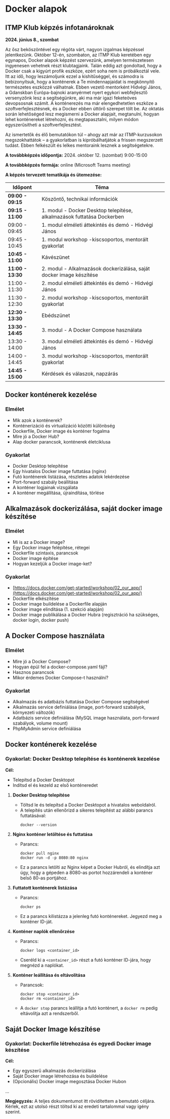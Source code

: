 # Docker alapok
## ITMP Klub képzés infotanároknak

**2024. június 8., szombat**

Az ősz beköszöntével egy régóta várt, nagyon izgalmas képzéssel jelentkezünk. Október 12-én, szombaton, az ITMP Klub keretében egy egynapos, Docker alapok képzést szervezünk, amelyen természetesen ingyenesen vehetnek részt klubtagjaink.
Talán eddig azt gondoltad, hogy a Docker csak a kigyúrt profik eszköze, ezért soha nem is próbálkoztál vele. Itt az idő, hogy leszámoljunk ezzel a kishitűséggel, és számodra is bebizonyítsuk, hogy a konténerek a Te mindennapjaidat is megkönnyítő természetes eszközzé válhatnak. Ebben vezető mentorként Hidvégi János, a Gdanskban Európa-bajnoki aranyérmet nyert egykori webfejlesztő versenyzőnk lesz a segítségünkre, aki ma már igazi feketeöves devopsosnak számít.
A konténerezés ma már elengedhetetlen eszköze a szoftverfejlesztésnek, és a Docker ebben úttörő szerepet tölt be. Az oktatás során lehetőséged lesz megismerni a Docker alapjait, megtanulni, hogyan lehet konténereket létrehozni, és megtapasztalni, milyen módon egyszerűsítheti a szoftverfejlesztést.

Az ismertetők és élő bemutatókon túl – ahogy azt már az ITMP-kurzusokon megszokhattátok – a gyakorlatban is kipróbálhatjátok a frissen megszerzett tudást. Ebben felkészült és lelkes mentoraink lesznek a segítségetekre.

**A továbbképzés időpontja:** 2024. október 12. (szombat) 9:00-15:00

**A továbbképzés formája:** online (Microsoft Teams meeting)

**A képzés tervezett tematikája és ütemezése:**

| Időpont       | Téma                                                                      |
|---------------|---------------------------------------------------------------------------|
| **09:00 - 09:15**   | Köszöntő, technikai információk                                          |
| **09:15 - 11:00**   | 1. modul - Docker Desktop telepítése, alkalmazások futtatása Dockerben |
| 09:00 - 09:45   | 1. modul elméleti áttekintés és demó - Hidvégi János |
| 09:45 - 10:45   | 1. modul workshop -kiscsoportos, mentorált gyakorlat |
| **10:45 - 11:00**   | Kávészünet                                                                |
| **11:00 - 13:30**   | 2. modul - Alkalmazások dockerizálása, saját docker image készítése |
| 11:00 - 11:30   | 2. modul elméleti áttekintés és demó - Hidvégi János |
| 11:30 - 12:30   | 2. modul workshop -kiscsoportos, mentorált gyakorlat |
| **12:30 - 13:30**   | Ebédszünet                                                                |
| **13:30 - 14:45**   | 3. modul - A Docker Compose használata |
| 13:30 - 14:00   | 3. modul elméleti áttekintés és demó - Hidvégi János |
| 14:00 - 14:45   | 3. modul workshop -kiscsoportos, mentorált gyakorlat |
| **14:45 - 15:00**   | Kérdések és válaszok, napzárás                                            |

## Docker konténerek kezelése

### Elmélet
- Mik azok a konténerek?
- Konténerizáció és virtualizáció közötti különbség
- Dockerfile, Docker image és konténer fogalma
- Mire jó a Docker Hub?
- Alap docker parancsok, konténerek életciklusa

### Gyakorlat
- Docker Desktop telepítése
- Egy hivatalos Docker image futtatása (nginx)
- Futó konténerek listázása, részletes adatok lekérdezése
- Port-forward szabály beállítása
- A konténer logjainak vizsgálata
- A konténer megállítása, újraindítása, törlése

## Alkalmazások dockerizálása, saját docker image készítése

### Elmélet
- Mi is az a Docker image?
- Egy Docker image felépítése, rétegei
- Dockerfile szintaxis, parancsok
- Docker image építése
- Hogyan kezeljük a Docker image-ket?

### Gyakorlat
- [https://docs.docker.com/get-started/workshop/02_our_app/](https://docs.docker.com/get-started/workshop/02_our_app/)
- Dockerfile elkészítése
- Docker image buildelése a Dockerfile alapján
- Docker image elindítása (1. szekció alapján)
- Docker image publikálása a Docker Hubra (regisztráció ha szükséges, docker login, docker push)

## A Docker Compose használata

### Elmélet
- Mire jó a Docker Compose?
- Hogyan épül fel a docker-compose.yaml fájl?
- Hasznos parancsok
- Mikor érdemes Docker Compose-t használni?

### Gyakorlat
- Alkalmazás és adatbázis futtatása Docker Compose segítségével
- Alkalmazás service definiálása (image, port-forward szabályok, környezeti változók)
- Adatbázis service definiálása (MySQL image használata, port-forward szabályok, volume mount)
- PhpMyAdmin service definiálása

## Docker konténerek kezelése

### Gyakorlat: Docker Desktop telepítése és konténerek kezelése

**Cél:**
- Telepítsd a Docker Desktopot
- Indítsd el és kezeld az első konténeredet

1. **Docker Desktop telepítése**
    - Töltsd le és telepítsd a Docker Desktopot a hivatalos weboldalról.
    - A telepítés után ellenőrizd a sikeres telepítést az alábbi parancs futtatásával:
      ```
      docker --version
      ```

2. **Nginx konténer letöltése és futtatása**
    - Parancs:
      ```
      docker pull nginx
      docker run -d -p 8080:80 nginx
      ```
    - Ez a parancs letölti az Nginx képet a Docker Hubról, és elindítja azt úgy, hogy a gépeden a 8080-as portot hozzárendeli a konténer belső 80-as portjához.

3. **Futtatott konténerek listázása**
    - Parancs:
      ```
      docker ps
      ```
    - Ez a parancs kilistázza a jelenleg futó konténereket. Jegyezd meg a konténer ID-ját.

4. **Konténer naplók ellenőrzése**
    - Parancs:
      ```
      docker logs <container_id>
      ```
    - Cseréld ki a `<container_id>` részt a futó konténer ID-jára, hogy megnézd a naplókat.

5. **Konténer leállítása és eltávolítása**
    - Parancsok:
      ```
      docker stop <container_id>
      docker rm <container_id>
      ```
    - A `docker stop` parancs leállítja a futó konténert, a `docker rm` pedig eltávolítja azt a rendszerből.

## Saját Docker Image készítése

### Gyakorlat: Dockerfile létrehozása és egyedi Docker image készítése

**Cél:**
- Egy egyszerű alkalmazás dockerizálása
- Saját Docker image létrehozása és buildelése
- (Opcionális) Docker image megosztása Docker Hubon

...

**Megjegyzés:** A teljes dokumentumot itt rövidítettem a bemutató céljára. Kérlek, ezt az utolsó részt töltsd ki az eredeti tartalommal vagy igény szerint.

